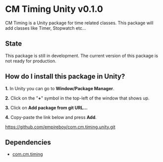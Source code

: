 # CM Timing Unity v0.1.0

CM Timing is a Unity package for time related classes. This package will add classes like Timer, Stopwatch etc...

## State

This package is still in development. The current version of this package is not ready for production.

## How do I install this package in Unity?

**1.** In Unity you can go to **Window/Package Manager**.

**2.** Click on the "**+**" symbol in the top-left of the window that shows up.

**3.** Click on **Add package from git URL...**

**4.** Copy-paste the link below and press **Add**.

https://github.com/empireboy/com.cm.timing.unity.git

## Dependencies

* [com.cm.timing](https://github.com/empireboy/com.cm.timing)
